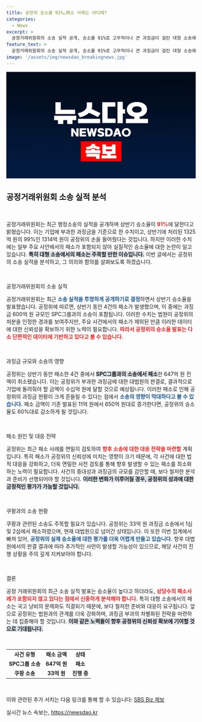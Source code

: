 ```yaml
---
title: 공정위 승소율 91%…패소 사례는 어디에?
categories:
  - News
excerpt: >
  공정거래위원회의 소송 실적 공개, 승소율 91%로 고무적이나 큰 과징금이 걸린 대형 소송에서의 패소는 제외돼 논란이 예상됩니다. 과연 이 숫자 뒤에 숨겨진 진실은 무엇일까요?
feature_text: >
  공정거래위원회의 소송 실적 공개, 승소율 91%로 고무적이나 큰 과징금이 걸린 대형 소송에서의 패소는 제외돼 논란이 예상됩니다. 과연 이 숫자 뒤에 숨겨진 진실은 무엇일까요?
image: '/assets/img/newsdao_breakingnews.jpg'
---
```


<p><img src="/assets/img/newsdao_breakingnews.jpg" alt="implanttips 속보" /></p>

<h2 data-ke-size="size26">공정거래위원회 소송 실적 분석</h2>

<p data-ke-size="size16">&nbsp;</p>

<p>공정거래위원회는 최근 행정소송의 실적을 공개하며 상반기 승소율이 <b><span style="color: #ee2323;">91%</span></b>에 달한다고 밝혔습니다. 이는 기업에 부과한 과징금을 기준으로 한 수치이고, 상반기에 처리된 1325억 원의 99%인 1314억 원이 공정위의 손을 들어줬다는 것입니다. 하지만 이러한 수치에는 일부 주요 사안에서의 패소가 포함되지 않아 실질적인 승소율에 대한 논란이 일고 있습니다. <b><span style="background-color: #21538527;">특히 대형 소송에서의 패소는 주목할 만한 이슈입니다.</span></b> 이번 글에서는 공정위의 소송 실적을 분석하고, 그 의의와 함의를 살펴보도록 하겠습니다.</p>

<p data-ke-size="size16">&nbsp;</p>

<p>공정거래위원회의 소송 실적</p>

<p>공정거래위원회는 최근 <b><span style="color: #1a5490;">소송 실적을 투명하게 공개하기로 결정</span></b>하면서 상반기 승소율을 발표했습니다. 공정위에 따르면, 상반기 동안 4건의 패소가 발생했으며, 이 중에는 과징금 600억 원 규모인 SPC그룹과의 소송이 포함됩니다. 이러한 수치는 법원이 공정위의 처분을 인정한 경과를 보여주지만, 주요 사건에서의 패소가 제외된 만큼 이러한 데이터에 대한 신뢰성을 확보하기 위한 노력이 필요합니다. <b><span style="color: #ee2323;">따라서 공정위의 승소율 발표는 다소 단편적인 데이터에 기반하고 있다고 볼 수 있습니다.</span></b></p>

<p data-ke-size="size16">&nbsp;</p>

<p>과징금 규모와 소송의 영향</p>

<p>공정위는 상반기 동안 패소한 4건 중에서 <b><span style="background-color: #21538527;">SPC그룹과의 소송에서 패소</span></b>한 647억 원 전액이 취소됐습니다. 이는 공정위가 부과한 과징금에 대한 대법원의 판결로, 결과적으로 기업에 돌려줘야 할 금액이 수십억 원에 달할 것으로 예상됩니다. 이러한 패소로 인해 공정위의 과징금 현황이 크게 흔들릴 수 있다는 점에서 <b><span style="color: #1a5490;">소송의 영향이 막대하다고 볼 수 있습니다.</span></b> 패소 금액이 기존 발표된 11억 원에서 650억 원대로 증가한다면, 공정위의 승소율도 60%대로 감소하게 될 것입니다.</p>

<p data-ke-size="size16">&nbsp;</p>

<p>패소 원인 및 대응 전략</p>

<p>공정위는 최근 패소 사례를 면밀히 검토하여 <b><span style="color: #ee2323;">향후 소송에 대한 대응 전략을 마련할</span></b> 계획입니다. 특히 패소가 공정위의 신뢰성에 미치는 영향이 크기 때문에, 각 사건에 대한 법적 대응을 강화하고, 더욱 면밀한 사전 검토를 통해 향후 발생할 수 있는 패소를 최소화하는 노력이 필요합니다. 사건의 중대성과 과징금의 규모를 감안할 때, 보다 철저한 분석과 준비가 선행되어야 할 것입니다. <b><span style="background-color: #21538527;">이러한 변화가 이루어질 경우, 공정위의 성과에 대한 긍정적인 평가가 가능할 것입니다.</span></b></p>

<p data-ke-size="size16">&nbsp;</p>

<p>쿠팡과의 소송 현황</p>

<p>쿠팡과 관련된 소송도 주목할 필요가 있습니다. 공정위는 33억 원 과징금 소송에서 1심 및 2심에서 패소하였으며, 현재 대법원으로 넘어간 상태입니다. 이 또한 이번 집계에서 빠져 있어, <b><span style="color: #1a5490;">공정위의 실제 승소율에 대한 평가를 더욱 어렵게 만들고 있습니다.</span></b> 향후 대법원에서의 판결 결과에 따라 추가적인 사안이 발생할 가능성이 있으므로, 해당 사건의 진행 상황을 주의 깊게 지켜보아야 합니다.</p>

<p data-ke-size="size16">&nbsp;</p>

<p>결론</p>

<p>공정 거래위원회의 최근 소송 실적 발표는 승소율이 높다고 하더라도, <b><span style="color: #ee2323;">상당수의 패소사례가 포함되지 않고 있다는 점에서 신중하게 분석해야 합니다.</span></b> 특히 대형 소송에서의 패소는 국고 낭비의 문제와도 직결되기 때문에, 보다 철저한 준비와 대응이 요구됩니다. 앞으로 공정위는 법원과의 관계를 더욱 강화하며, 과징금 부과의 차별화된 전략을 마련하는 데 집중해야 할 것입니다. <b><span style="background-color: #21538527;">이와 같은 노력들이 향후 공정위의 신뢰성 확보에 기여할 것으로 기대됩니다.</span></b></p>

<p data-ke-size="size16">&nbsp;</p>

<table style="width: 100%; border-collapse: collapse;">
<tr>
<td style="text-align: center; height: 17px;"><b>사건 유형</b></td>
<td style="text-align: center; height: 17px;"><b>패소 금액</b></td>
<td style="text-align: center; height: 17px;"><b>상태</b></td>
</tr>
<tr>
<td style="text-align: center; height: 17px;"><b>SPC그룹 소송</b></td>
<td style="text-align: center; height: 17px;"><b>647억 원</b></td>
<td style="text-align: center; height: 17px;"><b>패소</b></td>
</tr>
<tr>
<td style="text-align: center; height: 17px;"><b>쿠팡 소송</b></td>
<td style="text-align: center; height: 17px;"><b>33억 원</b></td>
<td style="text-align: center; height: 17px;"><b>진행 중</b></td>
</tr>
</table>

<p data-ke-size="size16">&nbsp;</p>

<p>이와 관련된 추가 서치는 다음 링크를 통해 할 수 있습니다: <a href="https://url.kr/9pghjn">SBS Biz 제보</a></p>
실시간 뉴스 속보는, <a href="https://newsdao.kr" rel="dofollow">https://newsdao.kr</a>


